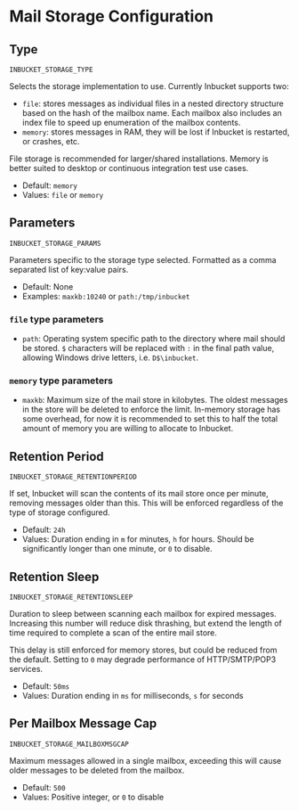 # Mail Storage Configuration

## Type

`INBUCKET_STORAGE_TYPE`

Selects the storage implementation to use.  Currently Inbucket supports two:

- `file`: stores messages as individual files in a nested directory structure
  based on the hash of the mailbox name.  Each mailbox also includes an index
  file to speed up enumeration of the mailbox contents.
- `memory`: stores messages in RAM, they will be lost if Inbucket is restarted,
  or crashes, etc.

File storage is recommended for larger/shared installations.  Memory is better
suited to desktop or continuous integration test use cases.

- Default: `memory`
- Values: `file` or `memory`

## Parameters

`INBUCKET_STORAGE_PARAMS`

Parameters specific to the storage type selected.  Formatted as a comma
separated list of key:value pairs.

- Default: None
- Examples: `maxkb:10240` or `path:/tmp/inbucket`

### `file` type parameters

- `path`: Operating system specific path to the directory where mail should be
  stored.  `$` characters will be replaced with `:` in the final path value,
  allowing Windows drive letters, i.e. `D$\inbucket`.

### `memory` type parameters

- `maxkb`: Maximum size of the mail store in kilobytes.  The oldest messages in
  the store will be deleted to enforce the limit.  In-memory storage has some
  overhead, for now it is recommended to set this to half the total amount of
  memory you are willing to allocate to Inbucket.

## Retention Period

`INBUCKET_STORAGE_RETENTIONPERIOD`

If set, Inbucket will scan the contents of its mail store once per minute,
removing messages older than this.  This will be enforced regardless of the type
of storage configured.

- Default: `24h`
- Values: Duration ending in `m` for minutes, `h` for hours.  Should be
  significantly longer than one minute, or `0` to disable.

## Retention Sleep

`INBUCKET_STORAGE_RETENTIONSLEEP`

Duration to sleep between scanning each mailbox for expired messages.
Increasing this number will reduce disk thrashing, but extend the length of time
required to complete a scan of the entire mail store.

This delay is still enforced for memory stores, but could be reduced from the
default.  Setting to `0` may degrade performance of HTTP/SMTP/POP3 services.

- Default: `50ms`
- Values: Duration ending in `ms` for milliseconds, `s` for seconds

## Per Mailbox Message Cap

`INBUCKET_STORAGE_MAILBOXMSGCAP`

Maximum messages allowed in a single mailbox, exceeding this will cause older
messages to be deleted from the mailbox.

- Default: `500`
- Values: Positive integer, or `0` to disable
